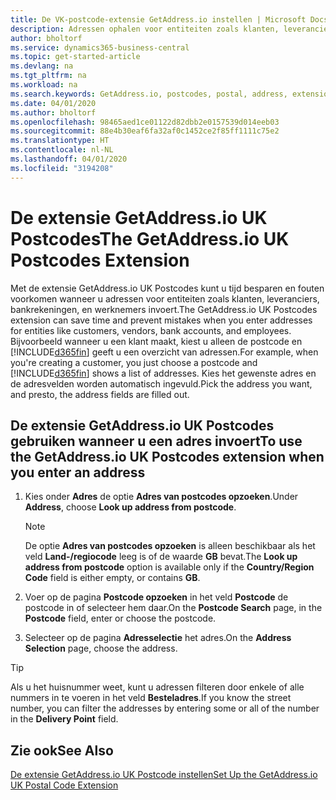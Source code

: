 ```yaml
---
title: De VK-postcode-extensie GetAddress.io instellen | Microsoft Docs
description: Adressen ophalen voor entiteiten zoals klanten, leveranciers, banken, medewerkers in het Verenigd Koninkrijk, van de service GetAddress.io.
author: bholtorf
ms.service: dynamics365-business-central
ms.topic: get-started-article
ms.devlang: na
ms.tgt_pltfrm: na
ms.workload: na
ms.search.keywords: GetAddress.io, postcodes, postal, address, extension
ms.date: 04/01/2020
ms.author: bholtorf
ms.openlocfilehash: 98465aed1ce01122d82dbb2e0157539d014eeb03
ms.sourcegitcommit: 88e4b30eaf6fa32af0c1452ce2f85ff1111c75e2
ms.translationtype: HT
ms.contentlocale: nl-NL
ms.lasthandoff: 04/01/2020
ms.locfileid: "3194208"
---
```

# <a name="the-getaddressio-uk-postcodes-extension"></a><span data-ttu-id="e83e6-103">De extensie GetAddress.io UK Postcodes</span><span class="sxs-lookup"><span data-stu-id="e83e6-103">The GetAddress.io UK Postcodes Extension</span></span>
<span data-ttu-id="e83e6-104">Met de extensie GetAddress.io UK Postcodes kunt u tijd besparen en fouten voorkomen wanneer u adressen voor entiteiten zoals klanten, leveranciers, bankrekeningen, en werknemers invoert.</span><span class="sxs-lookup"><span data-stu-id="e83e6-104">The GetAddress.io UK Postcodes extension can save time and prevent mistakes when you enter addresses for entities like customers, vendors, bank accounts, and employees.</span></span> <span data-ttu-id="e83e6-105">Bijvoorbeeld wanneer u een klant maakt, kiest u alleen de postcode en [!INCLUDE[d365fin](includes/d365fin_md.md)] geeft u een overzicht van adressen.</span><span class="sxs-lookup"><span data-stu-id="e83e6-105">For example, when you're creating a customer, you just choose a postcode and [!INCLUDE[d365fin](includes/d365fin_md.md)] shows a list of addresses.</span></span> <span data-ttu-id="e83e6-106">Kies het gewenste adres en de adresvelden worden automatisch ingevuld.</span><span class="sxs-lookup"><span data-stu-id="e83e6-106">Pick the address you want, and presto, the address fields are filled out.</span></span>  

## <a name="to-use-the-getaddressio-uk-postcodes-extension-when-you-enter-an-address"></a><span data-ttu-id="e83e6-107">De extensie GetAddress.io UK Postcodes gebruiken wanneer u een adres invoert</span><span class="sxs-lookup"><span data-stu-id="e83e6-107">To use the GetAddress.io UK Postcodes extension when you enter an address</span></span>
1. <span data-ttu-id="e83e6-108">Kies onder **Adres** de optie **Adres van postcodes opzoeken**.</span><span class="sxs-lookup"><span data-stu-id="e83e6-108">Under **Address**, choose **Look up address from postcode**.</span></span>  

    > [!NOTE]  
    >   <span data-ttu-id="e83e6-109">De optie **Adres van postcodes opzoeken** is alleen beschikbaar als het veld **Land-/regiocode** leeg is of de waarde **GB** bevat.</span><span class="sxs-lookup"><span data-stu-id="e83e6-109">The **Look up address from postcode** option is available only if the **Country/Region Code** field is either empty, or contains **GB**.</span></span>
2. <span data-ttu-id="e83e6-110">Voer op de pagina **Postcode opzoeken** in het veld **Postcode** de postcode in of selecteer hem daar.</span><span class="sxs-lookup"><span data-stu-id="e83e6-110">On the **Postcode Search** page, in the **Postcode** field, enter or choose the postcode.</span></span>  
3. <span data-ttu-id="e83e6-111">Selecteer op de pagina **Adresselectie** het adres.</span><span class="sxs-lookup"><span data-stu-id="e83e6-111">On the **Address Selection** page, choose the address.</span></span>  

> [!TIP]  
>   <span data-ttu-id="e83e6-112">Als u het huisnummer weet, kunt u adressen filteren door enkele of alle nummers in te voeren in het veld **Besteladres**.</span><span class="sxs-lookup"><span data-stu-id="e83e6-112">If you know the street number, you can filter the addresses by entering some or all of the number in the **Delivery Point** field.</span></span>


## <a name="see-also"></a><span data-ttu-id="e83e6-113">Zie ook</span><span class="sxs-lookup"><span data-stu-id="e83e6-113">See Also</span></span>
[<span data-ttu-id="e83e6-114">De extensie GetAddress.io UK Postcode instellen</span><span class="sxs-lookup"><span data-stu-id="e83e6-114">Set Up the GetAddress.io UK Postal Code Extension</span></span>](LocalFunctionality/UnitedKingdom/uk-setup-postal-code-service.md)
